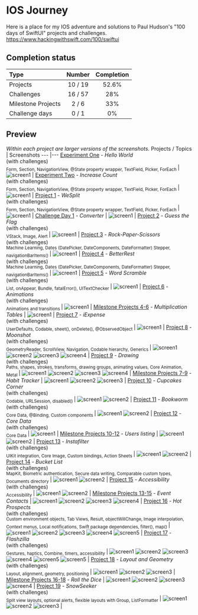 # IOS Journey
Here is a place for my IOS adventure and solutions to Paul Hudson's "100 days of SwiftUI" projects and challenges.
https://www.hackingwithswift.com/100/swiftui
## Completion status
Type               | Number  | Completion
:---               |  :---:  |   :---:
Projects           | 10 / 19 | 52.6%
Challenges         | 16 / 57 | 28%
Milestone Projects |  2 / 6  | 33%
Challenge days     |  0 / 1  | 0%
## Preview
*Within each project are larger versions of the screenshots.*
Projects / Topics                                                                                                                                                            | Screenshots
---                                                                                                                                                                          |---
[Experiment One](https://github.com/Chamepp/IOS-Journey/tree/main/core-skills/01-Hello-World) - *Hello World* <br/>(with challenges)                                         <br/><sub> Form, Section, NavigationView, @State property wrapper, TextField, Picker, ForEach </sub> | ![screen1](Files/hello-world.png) |
[Experiment Two](https://github.com/Chamepp/IOS-Journey/tree/main/core-skills/02-Increase-Count) - *Increase Count* <br/>(with challenges)                                         <br/><sub> Form, Section, NavigationView, @State property wrapper, TextField, Picker, ForEach </sub> | ![screen1](Files/increase.png) |
[Project 1](https://github.com/Chamepp/IOS-Journey/tree/main/core-skills/03-We-Split) - *WeSplit* <br/>(with challenges)                                         <br/><sub> Form, Section, NavigationView, @State property wrapper, TextField, Picker, ForEach </sub> | ![screen1](Files/wesplit.png) |
[Challenge Day 1](https://github.com/Chamepp/IOS-Journey/tree/main/core-skills/04-Converter(Challenge)) - *Converter*  | ![screen1](Files/convert.png) |
[Project 2](https://github.com/Chamepp/IOS-Journey/tree/main/core-skills/05-Guess-Flag) - *Guess the Flag* <br/>(with challenges)                                         <br/><sub> VStack, Image, Alert </sub> | ![screen1](Files/guessflag.png) |
[Project 3](https://github.com/Chamepp/IOS-Journey/tree/main/core-skills/06-Rock-Paper-Scissors(Challenge)) - *Rock-Paper-Scissors* <br/>(with challenges)                                         <br/><sub> Machine Learning, Dates (DatePicker, DateComponents, DateFormatter) Stepper, navigationBarItems() </sub> | ![screen1](Files/rock-paper.png) |
[Project 4](https://github.com/Chamepp/IOS-Journey/tree/main/core-skills/07-Better-Rest) - *BetterRest* <br/>(with challenges)                                         <br/><sub> Machine Learning, Dates (DatePicker, DateComponents, DateFormatter) Stepper, navigationBarItems() </sub> | ![screen1](Files/betterrest.png) |
[Project 5](https://github.com/Chamepp/IOS-Journey/tree/main/core-skills/08-Word-Scramble) - *Word Scramble* <br/>(with challenges)                                         <br/><sub> List, onAppear, Bundle, fatalError(), UITextChecker </sub> | ![screen1](Files/wordscramble.png) |
[Project 6](https://github.com/Chamepp/IOS-Journey/tree/main/core-skills/09-Animations) - *Animations* <br/>(with challenges)                                         <br/><sub> Animations and transitions </sub> | ![screen1](Files/animation.png) |
[Milestone Projects 4-6](09-Milestone-Projects4-6) - *Multiplication Tables*  | ![screen1](Files/multigame.png) |
[Project 7](https://github.com/Chamepp/IOS-Journey/tree/main/core-skills/10-Expense) - *iExpense* <br/>(with challenges)                                         <br/><sub> UserDefaults, Codable, sheet(), onDelete(), @ObservedObject </sub> | ![screen1](Files/expense.png) |
[Project 8](11-Project8) - *Moonshot* <br/>(with challenges)                                         <br/><sub> GeometryReader, ScrollView, Navigation, Codable hierarchy, Generics </sub> | ![screen1](11-Project8/screenshots/small/screen01.png) ![screen2](11-Project8/screenshots/small/screen02.png) ![screen3](11-Project8/screenshots/small/screen03.png) ![screen4](11-Project8/screenshots/small/screen04.png) |
[Project 9](12-Project9) - *Drawing* <br/>(with challenges)                                         <br/><sub> Paths, shapes, strokes, transforms, drawing groups, animating values, Core Animation, Metal </sub> | ![screen1](12-Project9/screenshots/small/screen01.png) ![screen2](12-Project9/screenshots/small/screen02.png) ![screen3](12-Project9/screenshots/small/screen03.png) ![screen4](12-Project9/screenshots/small/screen04.png) |
[Milestone Projects 7-9](13-Milestone-Projects7-9) - *Habit Tracker*  | ![screen1](13-Milestone-Projects7-9/screenshots/small/screen01.png) ![screen2](13-Milestone-Projects7-9/screenshots/small/screen02.png) ![screen3](13-Milestone-Projects7-9/screenshots/small/screen03.png) |
[Project 10](14-Project10) - *Cupcakes Corner* <br/>(with challenges)                                         <br/><sub> Codable, URLSession, disabled() </sub> | ![screen1](14-Project10/screenshots/small/screen01.png) ![screen2](14-Project10/screenshots/small/screen02.png) |
[Project 11](15-Project11) - *Bookworm* <br/>(with challenges)                                         <br/><sub> Core Data, @Binding, Custom components </sub> | ![screen1](15-Project11/screenshots/small/screen01.png) ![screen2](15-Project11/screenshots/small/screen02.png) |
[Project 12](16-Project12) - *Core Data* <br/>(with challenges)                                         <br/><sub> Core Data </sub> | ![screen1](16-Project12/screenshots/small/screen01.png) |
[Milestone Projects 10-12](17-Milestone-Projects10-12) - *Users listing*  | ![screen1](17-Milestone-Projects10-12/screenshots/small/screen01.png) ![screen2](17-Milestone-Projects10-12/screenshots/small/screen02.png)  |
[Project 13](18-Project13) - *Instafilter* <br/>(with challenges)                                         <br/><sub> UIKit integration, Core Image, Custom bindings, Action Sheets </sub> | ![screen1](18-Project13/screenshots/small/screen01.png) ![screen2](18-Project13/screenshots/small/screen02.png) |
[Project 14](19-Project14) - *Bucket List* <br/>(with challenges)                                         <br/><sub> MapKit, Biometric authentication, Secure data writing, Comparable custom types, Documents directory </sub> | ![screen1](19-Project14/screenshots/small/screen01.png) ![screen2](19-Project14/screenshots/small/screen02.png) |
[Project 15](20-Project15) - *Accessibility* <br/>(with challenges)                                       <br/><sub> Accessibility </sub> | ![screen1](20-Project15/screenshots/small/screen01.png) ![screen2](20-Project15/screenshots/small/screen02.png) |
[Milestone Projects 13-15](21-Milestone-Projects13-15) - *Event Contacts*  | ![screen1](21-Milestone-Projects13-15/screenshots/small/screen01.png) ![screen2](21-Milestone-Projects13-15/screenshots/small/screen02.png)  ![screen3](21-Milestone-Projects13-15/screenshots/small/screen03.png)  ![screen4](21-Milestone-Projects13-15/screenshots/small/screen04.png)  |
[Project 16](22-Project16) - *Hot Prospects* <br/>(with challenges)                                       <br/><sub> Custom environment objects, Tab Views, Result, objectWillChange, Image interpolation, Context menus, Local notifications, Swift package dependencies, filter(), map() </sub> | ![screen1](22-Project16/screenshots/small/screen01.png) ![screen2](22-Project16/screenshots/small/screen02.png) ![screen3](22-Project16/screenshots/small/screen03.png) ![screen4](22-Project16/screenshots/small/screen04.png) ![screen5](22-Project16/screenshots/small/screen05.png) |
[Project 17](23-Project17) - *Flashzilla* <br/>(with challenges)                                       <br/><sub> Gestures, haptics, Combine, timers, accessibility </sub> | ![screen1](23-Project17/screenshots/small/screen01.png) ![screen2](23-Project17/screenshots/small/screen02.png) ![screen3](23-Project17/screenshots/small/screen03.png) ![screen4](23-Project17/screenshots/small/screen04.png) ![screen5](23-Project17/screenshots/small/screen05.png) ![screen5](23-Project17/screenshots/small/screen06.png) |
[Project 18](24-Project18) - *Layout and Geometry* <br/>(with challenges)                                       <br/><sub> Layout, alignment, geometry, positioning </sub> | ![screen1](24-Project18/screenshots/small/screen01.png) ![screen2](24-Project18/screenshots/small/screen02.png) ![screen3](24-Project18/screenshots/small/screen03.png) |
[Milestone Projects 16-18](25-Milestone-Projects16-18) - *Roll the Dice*  | ![screen1](25-Milestone-Projects16-18/screenshots/small/screen01.png) ![screen2](25-Milestone-Projects16-18/screenshots/small/screen02.png)  ![screen3](25-Milestone-Projects16-18/screenshots/small/screen03.png) ![screen4](25-Milestone-Projects16-18/screenshots/small/screen04.png) |
[Project 19](26-Project19) - *SnowSeeker* <br/>(with challenges)                                       <br/><sub> Split view layouts, optional alerts, flexible layouts with Group, ListFormatter </sub> | ![screen1](26-Project19/screenshots/small/screen01.png) ![screen2](26-Project19/screenshots/small/screen02.png) ![screen3](26-Project19/screenshots/small/screen03.png) |
